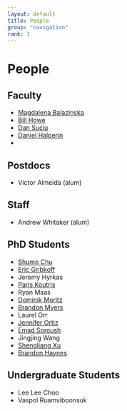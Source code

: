 ```yaml
---
layout: default
title: People
group: "navigation"
rank: 1
---
```


# People

## Faculty

* [Magdalena Balazinska](http://www.cs.washington.edu/homes/magda/)
* [Bill Howe](http://www.cs.washington.edu/homes/billhowe/)
* [Dan Suciu](http://www.cs.washington.edu/homes/suciu/)
* [Daniel Halperin](http://homes.cs.washington.edu/~dhalperi/)
* 
## Postdocs
* Victor Almeida (alum)

## Staff
* Andrew Whitaker (alum)

## PhD Students

* [Shumo Chu](http://homes.cs.washington.edu/~chushumo/)
* [Eric Gribkoff](http://homes.cs.washington.edu/~eagribko/)
* Jeremy Hyrkas
* [Paris Koutris](http://homes.cs.washington.edu/~pkoutris/)
* Ryan Maas
* [Dominik Moritz](https://domoritz.github.io)
* [Brandon Myers](http://homes.cs.washington.edu/~bdmyers/)
* Laurel Orr
* [Jennifer Ortiz](http://homes.cs.washington.edu/~jortiz16/)
* [Emad Soroush](http://www.cs.washington.edu/homes/soroush/)
* Jingjing Wang
* [Shengliang Xu](http://homes.cs.washington.edu/~slxu/)
* [Brandon Haynes](http://homes.cs.washington.edu/~bhaynes/)

## Undergraduate Students

* Lee Lee Choo
* Vaspol Ruamviboonsuk
